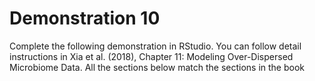# Demonstration 10
Complete the following demonstration in RStudio. You can follow detail instructions in Xia et al. (2018), Chapter 11: Modeling Over-Dispersed Microbiome Data. All the sections below match the sections in the book

